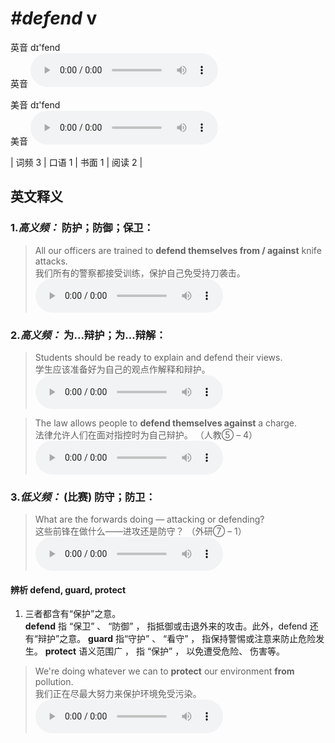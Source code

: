 # ***\#defend*** v
英音 dɪ'fend  
英音
<audio src="./media/defend-B.aac" controls="controls"></audio>

美音 dɪ'fend  
美音
<audio src="./media/defend.aac" controls="controls"></audio>



| 词频 3 | 口语 1 | 书面 1 | 阅读 2 |  

英文释义
---
### 1.*高义频：* **防护；防御；保卫：**  

 > All our officers are trained to **defend themselves from / against** knife attacks.   
 > 我们所有的警察都接受训练，保护自己免受持刀袭击。    
<audio src="./media/defend-1.aac" controls="controls"></audio>

### 2.*高义频：* **为…辩护；为…辩解：**  

 > Students should be ready to explain and defend their views.   
 > 学生应该准备好为自己的观点作解释和辩护。    
<audio src="./media/defend-2.aac" controls="controls"></audio>

 > The law allows people to **defend themselves against** a charge.   
 > 法律允许人们在面对指控时为自己辩护。  （人教⑤ – 4）  
<audio src="./media/defend-3.aac" controls="controls"></audio>

### 3.*低义频：* **(比赛) 防守；防卫：**  

 > What are the forwards doing — attacking or defending?   
 > 这些前锋在做什么——进攻还是防守？  （外研⑦ – 1）  
<audio src="./media/defend-4.aac" controls="controls"></audio>

#### 辨析 defend, guard, protect
1. 三者都含有“保护”之意。  
**defend** 指 “保卫” 、 “防御” ， 指抵御或击退外来的攻击。此外，defend 还有“辩护”之意。
**guard** 指“守护” 、 “看守” ， 指保持警惕或注意来防止危险发生。
**protect**  语义范围广 ， 指 “保护” ， 以免遭受危险、 伤害等。
 > We're doing whatever we can to **protect** our environment **from** pollution.  
 > 我们正在尽最大努力来保护环境免受污染。    
<audio src="./media/defend-8.aac" controls="controls"></audio>




